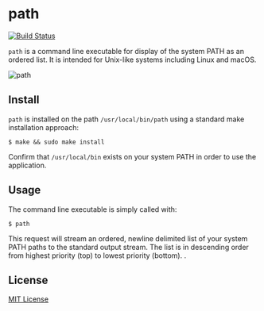 # path

[![Build Status](https://travis-ci.org/chrissimpkins/path.svg?branch=master)](https://travis-ci.org/chrissimpkins/path)

`path` is a command line executable for display of the system PATH as an ordered list. It is intended for Unix-like systems including Linux and macOS.

![path](https://user-images.githubusercontent.com/4249591/34450807-036fe1b6-ece2-11e7-9841-69c175ecc5b3.png)

## Install

`path` is installed on the path `/usr/local/bin/path` using a standard make installation approach:

```text
$ make && sudo make install
```

Confirm that `/usr/local/bin` exists on your system PATH in order to use the application.

## Usage

The command line executable is simply called with:

```text
$ path
```

This request will stream an ordered, newline delimited list of your system PATH paths to the standard output stream. The list is in descending order from highest priority (top) to lowest priority (bottom).
.
## License

[MIT License](https://github.com/chrissimpkins/path/blob/master/LICENSE)